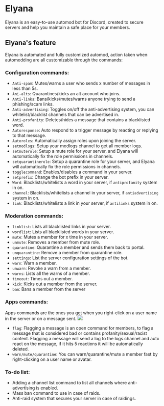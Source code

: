 # Elyana
Elyana is an easy-to-use automod bot for Discord, created to secure servers and help you maintain a safe place for your members.

## Elyana's feature
Elyana is automated and fully customized automod, action taken when automodding are all customizable through the commands:

### Configuration commands:
- `Anti-spam`: Mutes/warns a user who sends x number of messages in less than 5s.
- `Ani-alts`: Quarantines/kicks an alt account who joins.
- `Anti-links`: Bans/kicks/mutes/warns anyone trying to send a phishing/scam links.
- `Anti-advertising`: Toggles on/off the anti-advertising system, you can whitelist/blacklist channels that can be advertised in.
- `Anti-profanity`: Deletes/hides a message that contains a blacklisted word.
- `Autoresponse`: Auto respond to a trigger message by reacting or replying to that message. 
- `Autoroles`: Automatically assign roles upon joining the server. 
- `setmodlogs`: Setup your modlogs channel to get all member logs.
- `setmuterole`: Setup a mute role for your server, and Elyana will automatically fix the role permissions in channels.
- `setquarantinerole`: Setup a quarantine role for your server, and Elyana will automatically fix the role permissions in channels.
- `togglecommand`: Enables/disables a command in your server.
- `setprefix`: Change the bot prefix in your server.
- `Word`: Blacklists/whitelists a word in your server, if `antiprofanity` system in on.
- `channel`: Blacklists/whitelists a channel in your server, if `antiadvertising` system in on.
- `link`: Blacklists/whitelists a link in your server, if `antilinks` system in on.

### Moderation commands:
- `linklist`: Lists all blacklisted links in your server.
- `wordlist`: Lists all blacklisted words in your server.
- `mute`: Mutes a member for x time in your server.
- `unmute`: Removes a member from mute role.
- `quarantine`: Quarantine a member and sends them back to portal.
- `unquarantine`: Remove a member from quarantine role.
- `settings`: List the server configuration settings of the bot.
- `warn`: Warn a member.
- `unwarn`: Revoke a warn from a member.
- `warns`: Lists all the warns of a member.
- `timeout`: Times out a member.
- `kick`: Kicks out a member from the server.
- `ban`: Bans a member from the server

### Apps commands:
Apps commands are the ones you get when you right-click on a user name in the server or on a message sent.
![](https://i.imgur.com/WaNuGWe.png)
- `flag`: Flagging a message is an open command for members, to flag a message that is considered bad or contains profanity/sexual/racist content.
Flagging a message will send a log to the logs channel and auto react on the message, if it hits 5 reactions it will be automatically deleted.
- `warn/mute/quarantine`: You can warn/quarantine/mute a member fast by right-clicking on a user name or avatar.

### To-do list:
- Adding a channel list command to list all channels where anti-advertising is enabled.
- Mass ban command to use in case of raids.
- Anti-raid system that secures your server in case of raidings.
